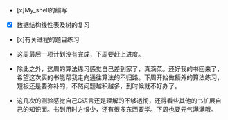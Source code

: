 - [x]My_shell的编写
- [x] 数据结构线性表及树的复习
- [x]有关进程的题目练习

- 这周最后一项计划没有完成，下周要赶上进度。
- 除此之外，这周的算法练习感觉自己差到家了，真滴菜。还好我的书回来了，希望这次买的书能帮我走向通往算法的不归路。下周开始做额外的算法练习，短板还是要弥补的，不然问题越积越多，到时候就不好办了。
- 这几次的测验感觉自己C语言还是理解的不够透彻，还得看些其他的书扩展自己的知识面。书到用时方恨少，还有很多东西要学。下周也要元气满满哦。

